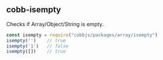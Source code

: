 ## cobb-isempty

Checks if Array/Object/String is empty.

```js
const isempty = require("cobbjs/packages/array/isempty")
isempty('')    // true
isempty('1')   // false
isempty([])    // true
```
